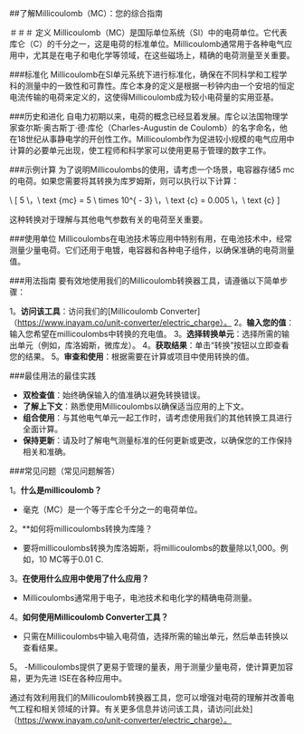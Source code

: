 ##了解Millicoulomb（MC）：您的综合指南

＃＃＃ 定义
Millicoulomb（MC）是国际单位系统（SI）中的电荷单位。它代表库仑（C）的千分之一，这是电荷的标准单位。Millicoulomb通常用于各种电气应用中，尤其是在电子和电化学等领域，在这些磁场上，精确的电荷测量至关重要。

###标准化
Millicoulomb在SI单元系统下进行标准化，确保在不同科学和工程学科的测量中的一致性和可靠性。库仑本身的定义是根据一秒钟内由一个安培的恒定电流传输的电荷来定义的，这使得Millicoulomb成为较小电荷量的实用亚基。

###历史和进化
自电力初期以来，电荷的概念已经显着发展。库仑以法国物理学家查尔斯·奥古斯丁·德·库伦（Charles-Augustin de Coulomb）的名字命名，他在18世纪从事静电学的开创性工作。Millicoulomb作为促进较小规模的电气应用中计算的必要单元出现，使工程师和科学家可以使用更易于管理的数字工作。

###示例计算
为了说明Millicoulombs的使用，请考虑一个场景，电容器存储5 mc的电荷。如果您需要将其转换为库罗姆斯，则可以执行以下计算：

\ [
5 \，\ text {mc} = 5 \ times 10^{ -  3} \，\ text {c} = 0.005 \，\ text {c}
\]

这种转换对于理解与其他电气参数有关的电荷至关重要。

###使用单位
Millicoulombs在电池技术等应用中特别有用，在电池技术中，经常测量少量电荷。它们还用于电镀，电容器和各种电子组件，以确保准确的电荷测量值。

###用法指南
要有效地使用我们的Millicoulomb转换器工具，请遵循以下简单步骤：

1。**访问该工具**：访问我们的[Millicoulomb Converter]（https://www.inayam.co/unit-converter/electric_charge）。
2。**输入您的值**：输入您希望在millicoulombs中转换的充电值。
3。**选择转换单元**：选择所需的输出单元（例如，库洛姆斯，微库龙）。
4。**获取结果**：单击“转换”按钮以立即查看您的结果。
5。**审查和使用**：根据需要在计算或项目中使用转换的值。

###最佳用法的最佳实践
-  **双检查值**：始终确保输入的值准确以避免转换错误。
-  **了解上下文**：熟悉使用Millicoulombs以确保适当应用的上下文。
-  **组合使用**：与其他电气单元一起工作时，请考虑使用我们的其他转换工具进行全面计算。
-  **保持更新**：请及时了解电气测量标准的任何更新或更改，以确保您的工作保持相关和准确。

###常见问题（常见问题解答）

1。**什么是millicoulomb？**
- 毫克（MC）是一个等于库仑千分之一的电荷单位。

2。**如何将millicoulombs转换为库隆？
- 要将millicoulombs转换为库洛姆斯，将millicoulombs的数量除以1,000。例如，10 MC等于0.01 C.

3。**在使用什么应用中使用了什么应用？**
-  Millicoulombs通常用于电子，电池技术和电化学的精确电荷测量。

4。**如何使用Millicoulomb Converter工具？**
- 只需在Millicoulombs中输入电荷值，选择所需的输出单元，然后单击转换以查看结果。

5。
-Millicoulombs提供了更易于管理的量表，用于测量少量电荷，使计算更加容易，更为先进 ISE在各种应用中。

通过有效利用我们的Millicoulomb转换器工具，您可以增强对电荷的理解并改善电气工程和相关领域的计算。有关更多信息并访问该工具，请访问[此处]（https://www.inayam.co/unit-converter/electric_charge）。